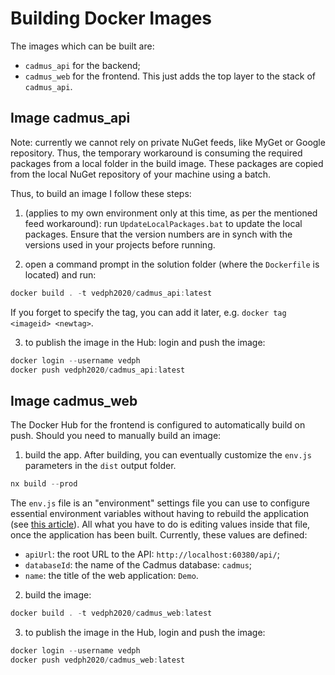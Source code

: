 # Building Docker Images

The images which can be built are:

- `cadmus_api` for the backend;
- `cadmus_web` for the frontend. This just adds the top layer to the stack of `cadmus_api`.

## Image cadmus_api

Note: currently we cannot rely on private NuGet feeds, like MyGet or Google repository. Thus, the temporary workaround is consuming the required packages from a local folder in the build image. These packages are copied from the local NuGet repository of your machine using a batch.

Thus, to build an image I follow these steps:

1. (applies to my own environment only at this time, as per the mentioned feed workaround): run `UpdateLocalPackages.bat` to update the local packages. Ensure that the version numbers are in synch with the versions used in your projects before running.

2. open a command prompt in the solution folder (where the `Dockerfile` is located) and run:

```ps1
docker build . -t vedph2020/cadmus_api:latest
```

If you forget to specify the tag, you can add it later, e.g. `docker tag <imageid> <newtag>`.

3. to publish the image in the Hub: login and push the image:

```ps1
docker login --username vedph
docker push vedph2020/cadmus_api:latest
```

## Image cadmus_web

The Docker Hub for the frontend is configured to automatically build on push. Should you need to manually build an image:

1. build the app. After building, you can eventually customize the `env.js` parameters in the `dist` output folder.

```ps1
nx build --prod
```

The `env.js` file is an "environment" settings file you can use to configure essential environment variables without having to rebuild the application (see [this article](https://www.jvandemo.com/how-to-use-environment-variables-to-configure-your-angular-application-without-a-rebuild/)). All what you have to do is editing values inside that file, once the application has been built. Currently, these values are defined:

- `apiUrl`: the root URL to the API: `http://localhost:60380/api/`;
- `databaseId`: the name of the Cadmus database: `cadmus`;
- `name`: the title of the web application: `Demo`.

2. build the image:

```ps1
docker build . -t vedph2020/cadmus_web:latest
```

3. to publish the image in the Hub, login and push the image:

```ps1
docker login --username vedph
docker push vedph2020/cadmus_web:latest
```
